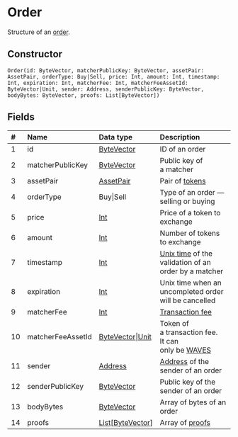 # Order

Structure of an [order](/en/blockchain/binary-format/order-binary-format).

## Constructor

``` ride
Order(id: ByteVector, matcherPublicKey: ByteVector, assetPair: AssetPair, orderType: Buy|Sell, price: Int, amount: Int, timestamp: Int, expiration: Int, matcherFee: Int, matcherFeeAssetId: ByteVector|Unit, sender: Address, senderPublicKey: ByteVector, bodyBytes: ByteVector, proofs: List[ByteVector])
```

## Fields

|   #   | Name | Data type | Description |
| :--- | :--- | :--- | :--- |
| 1 | id | [ByteVector](/en/ride/v5/data-types/byte-vector) | ID of an order |
| 2 | matcherPublicKey | [ByteVector](/en/ride/v5/data-types/byte-vector) | Public key of a matcher |
| 3 | assetPair | [AssetPair](/en/ride/v5/structures/common-structures/asset-pair) | Pair of [tokens](/en/blockchain/token/) |
| 4 | orderType | Buy&#124;Sell | Type of an order — selling or buying |
| 5 | price | [Int](/en/ride/v5/data-types/int) | Price of a token to exchange |
| 6 | amount | [Int](/en/ride/v5/data-types/int) | Number of tokens to exchange |
| 7 | timestamp | [Int](/en/ride/v5/data-types/int) | [Unix time](https://en.wikipedia.org/wiki/Unix_time) of the validation of an order by a matcher  |
| 8 | expiration | [Int](/en/ride/v5/data-types/int) | Unix time when an uncompleted order will be cancelled |
| 9 | matcherFee | [Int](/en/ride/v5/data-types/int) | [Transaction fee](/en/blockchain/transaction/transaction-fee) |
| 10 | matcherFeeAssetId | [ByteVector](/en/ride/v5/data-types/byte-vector)&#124;[Unit](/en/ride/v5/data-types/unit) | Token of a transaction fee.<br>It can only be [WAVES](/en/blockchain/token/waves) |
| 11 | sender | [Address](/en/ride/v5/structures/common-structures/address) | [Address](/en/blockchain/account/address) of the sender of an order |
| 12 | senderPublicKey | [ByteVector](/en/ride/v5/data-types/byte-vector) | Public key of the sender of an order |
| 13 | bodyBytes | [ByteVector](/en/ride/v5/data-types/byte-vector) | Array of bytes of an order |
| 14 | proofs | [List](/en/ride/v5/data-types/list)[[ByteVector](/en/ride/v5/data-types/byte-vector)] | Array of [proofs](/en/blockchain/transaction/transaction-proof) |
